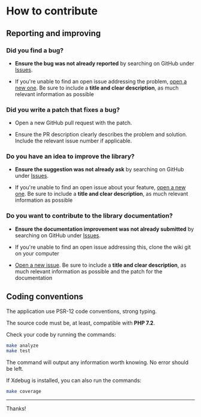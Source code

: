 # How to contribute

## Reporting and improving

### Did you find a bug?

* **Ensure the bug was not already reported** by searching on GitHub under [Issues](https://github.com/MacFJA/php-redisearch-integration/issues).

* If you're unable to find an open issue addressing the problem, [open a new one](https://github.com/MacFJA/php-redisearch-integration/issues/new). Be sure to include a **title and clear description**, as much relevant information as possible

### Did you write a patch that fixes a bug?

* Open a new GitHub pull request with the patch.

* Ensure the PR description clearly describes the problem and solution. Include the relevant issue number if applicable.

### Do you have an idea to improve the library?

* **Ensure the suggestion was not already ask** by searching on GitHub under [Issues](https://github.com/MacFJA/php-redisearch-integration/issues).

* If you're unable to find an open issue about your feature, [open a new one](https://github.com/MacFJA/php-redisearch-integration/issues-integration/new). Be sure to include a **title and clear description**, as much relevant information as possible

### Do you want to contribute to the library documentation?

* **Ensure the documentation improvement was not already submitted** by searching on GitHub under [Issues](https://github.com/MacFJA/php-redisearch-integration/issues).

* If you're unable to find an open issue addressing this, clone the wiki git on your computer

* [Open a new issue](https://github.com/MacFJA/php-redisearch-integration/issues/new). Be sure to include a **title and clear description**, as much relevant information as possible and the patch for the documentation

## Coding conventions

The application use PSR-12 code conventions, strong typing.

The source code must be, at least, compatible with **PHP 7.2**.

Check your code by running the commands:
```sh
make analyze
make test
```
The command will output any information worth knowing. No error should be left.

If Xdebug is installed, you can also run the commands:
```sh
make coverage
```

----

Thanks!
